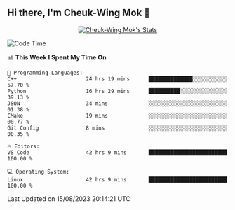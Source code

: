 ## Hi there, I'm Cheuk-Wing Mok 👋

<!--
**mozro0327/mozro0327** is a ✨ _special_ ✨ repository because its `README.md` (this file) appears on your GitHub profile.

Here are some ideas to get you started:

- 🔭 I’m currently working on ...
- 🌱 I’m currently learning ...
- 👯 I’m looking to collaborate on ...
- 🤔 I’m looking for help with ...
- 💬 Ask me about ...
- 📫 How to reach me: ...
- 😄 Pronouns: ...
- ⚡ Fun fact: ...
-->

<p align="center">
  <a href="https://github.com/mozro0327" class="rich-diff-level-one">
    <img src="https://github-readme-stats.vercel.app/api?username=mozro0327&title_color=333&text_color=777" alt="Cheuk-Wing Mok's Stats" >
    <!-- &hide=issues
    <img src="https://github-readme-stats.vercel.app/api?username=mozro0327&hide=issues&title_color=333&text_color=777" alt="Cheuk-Wing Mok's Stats" >
    -->
  </a>
</p>

<!--START_SECTION:waka-->
![Code Time](http://img.shields.io/badge/Code%20Time-1%2C862%20hrs%2015%20mins-blue)

📊 **This Week I Spent My Time On** 

```text
💬 Programming Languages: 
C++                      24 hrs 19 mins      ██████████████░░░░░░░░░░░   57.70 % 
Python                   16 hrs 29 mins      ██████████░░░░░░░░░░░░░░░   39.13 % 
JSON                     34 mins             ░░░░░░░░░░░░░░░░░░░░░░░░░   01.38 % 
CMake                    19 mins             ░░░░░░░░░░░░░░░░░░░░░░░░░   00.77 % 
Git Config               8 mins              ░░░░░░░░░░░░░░░░░░░░░░░░░   00.35 % 

🔥 Editors: 
VS Code                  42 hrs 9 mins       █████████████████████████   100.00 % 

💻 Operating System: 
Linux                    42 hrs 9 mins       █████████████████████████   100.00 % 
```


 Last Updated on 15/08/2023 20:14:21 UTC
<!--END_SECTION:waka-->
